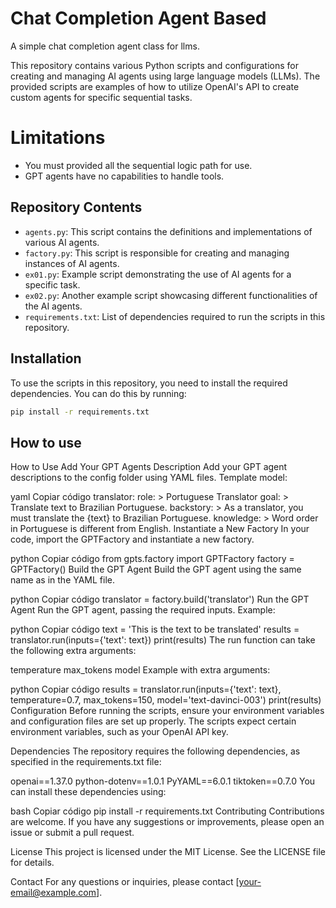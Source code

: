 # Chat Completion Agent Based
A simple chat completion agent class for llms.

This repository contains various Python scripts and configurations for creating and managing AI agents using large language models (LLMs). The provided scripts are examples of how to utilize OpenAI's API to create custom agents for specific sequential tasks. 

# Limitations
- You must provided all the sequential logic path for use.
- GPT agents have no capabilities to handle tools.

## Repository Contents

- `agents.py`: This script contains the definitions and implementations of various AI agents.
- `factory.py`: This script is responsible for creating and managing instances of AI agents.
- `ex01.py`: Example script demonstrating the use of AI agents for a specific task.
- `ex02.py`: Another example script showcasing different functionalities of the AI agents.
- `requirements.txt`: List of dependencies required to run the scripts in this repository.

## Installation

To use the scripts in this repository, you need to install the required dependencies. You can do this by running:

```bash
pip install -r requirements.txt
```

## How to use


How to Use
Add Your GPT Agents Description
Add your GPT agent descriptions to the config folder using YAML files. Template model:

yaml
Copiar código
translator:
  role: >
    Portuguese Translator
  goal: >
    Translate text to Brazilian Portuguese.
  backstory: >
    As a translator, you must translate the {text} to Brazilian Portuguese.
  knowledge: >
    Word order in Portuguese is different from English.
Instantiate a New Factory
In your code, import the GPTFactory and instantiate a new factory.

python
Copiar código
from gpts.factory import GPTFactory
factory = GPTFactory()
Build the GPT Agent
Build the GPT agent using the same name as in the YAML file.

python
Copiar código
translator = factory.build('translator')
Run the GPT Agent
Run the GPT agent, passing the required inputs. Example:

python
Copiar código
text = 'This is the text to be translated'
results = translator.run(inputs={'text': text})
print(results)
The run function can take the following extra arguments:

temperature
max_tokens
model
Example with extra arguments:

python
Copiar código
results = translator.run(inputs={'text': text}, temperature=0.7, max_tokens=150, model='text-davinci-003')
print(results)
Configuration
Before running the scripts, ensure your environment variables and configuration files are set up properly. The scripts expect certain environment variables, such as your OpenAI API key.

Dependencies
The repository requires the following dependencies, as specified in the requirements.txt file:

openai==1.37.0
python-dotenv==1.0.1
PyYAML==6.0.1
tiktoken==0.7.0
You can install these dependencies using:

bash
Copiar código
pip install -r requirements.txt
Contributing
Contributions are welcome. If you have any suggestions or improvements, please open an issue or submit a pull request.

License
This project is licensed under the MIT License. See the LICENSE file for details.

Contact
For any questions or inquiries, please contact [your-email@example.com].